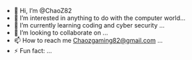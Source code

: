 - 👋 Hi, I’m @ChaoZ82
- 👀 I’m interested in anything to do with the computer world...
- 🌱 I’m currently learning coding and cyber security ...
- 💞️ I’m looking to collaborate on ...
- 📫 How to reach me Chaozgaming82@gmail.com ...
- ⚡ Fun fact: ...

<!---
ChaoZ82/ChaoZ82 is a ✨ special ✨ repository because its `README.md` (this file) appears on your GitHub profile.
You can click the Preview link to take a look at your changes.
--->
